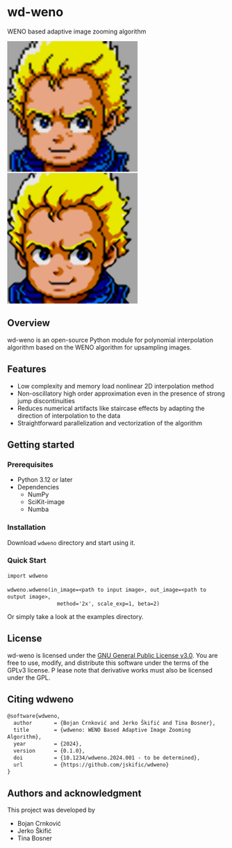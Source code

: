 # wd-weno

WENO based adaptive image zooming algorithm

<img width="300px" src="images/fig_02_head.png">
<img width="300px" src="images/fig_02_head_q16x_exponent_2.0.png">



## Overview
wd-weno is an open-source Python module for polynomial interpolation algorithm based on the WENO algorithm for upsampling images.

## Features
- Low complexity and memory load nonlinear 2D interpolation method
- Non-oscillatory high order approximation even in the presence of strong jump discontinuities
- Reduces numerical artifacts like staircase effects by adapting the direction of interpolation to the data
- Straightforward parallelization and vectorization of the algorithm

## Getting started

### Prerequisites
- Python 3.12 or later
- Dependencies
  - NumPy
  - SciKit-image
  - Numba

### Installation
Download `wdweno` directory and start using it.

### Quick Start
```
import wdweno

wdweno.wdweno(in_image=<path to input image>, out_image=<path to output image>,
                method='2x', scale_exp=1, beta=2)
```
Or simply take a look at the examples directory.


## License
wd-weno is licensed under the [GNU General Public License v3.0](https://choosealicense.com/licenses/gpl-3.0/#).
You are free to use, modify, and distribute this software under the terms of the GPLv3 license. P
lease note that derivative works must also be licensed under the GPL.

## Citing wdweno
```
@software{wdweno,
  author       = {Bojan Crnković and Jerko Škifić and Tina Bosner},
  title        = {wdweno: WENO Based Adaptive Image Zooming Algorithm},
  year         = {2024},
  version      = {0.1.0},
  doi          = {10.1234/wdweno.2024.001 - to be determined},
  url          = {https://github.com/jskific/wdweno}
}
```



## Authors and acknowledgment
This project was developed by
- Bojan Crnković
- Jerko Škifić
- Tina Bosner
